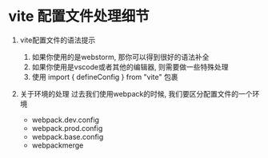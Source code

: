 # vite 配置文件处理细节

1. vite配置文件的语法提示
   1. 如果你使用的是webstorm, 那你可以得到很好的语法补全
   2. 如果你使用是vscode或者其他的编辑器, 则需要做一些特殊处理
   3. 使用 import { defineConfig } from "vite" 包裹
   
2. 关于环境的处理
   过去我们使用webpack的时候, 我们要区分配置文件的一个环境
   - webpack.dev.config
   - webpack.prod.config
   - webpack.base.config
   - webpackmerge
   